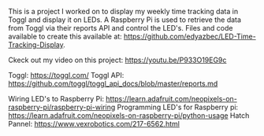This is a project I worked on to display my weekly time tracking data in Toggl and display it on LEDs. A Raspberry Pi is used to retrieve the data from Toggl via their reports API and control the LED's. Files and code available to create this available at: https://github.com/edyazbec/LED-Time-Tracking-Display. 

Ckeck out my video on this project: https://youtu.be/P933O19EG9c

Toggl: https://toggl.com/
Toggl API: https://github.com/toggl/toggl_api_docs/blob/master/reports.md

Wiring LED's to Raspberry Pi: https://learn.adafruit.com/neopixels-on-raspberry-pi/raspberry-pi-wiring
Programming LED's for Raspberry pi: https://learn.adafruit.com/neopixels-on-raspberry-pi/python-usage
Hatch Pannel: https://www.vexrobotics.com/217-6562.html
